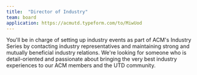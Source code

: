 ```yaml
---
title:  "Director of Industry"
team: board
application: https://acmutd.typeform.com/to/MiwUod
---
```

You'll be in charge of setting up industry events as part of ACM's Industry Series by contacting industry representatives and maintaining strong and mutually beneficial industry relations. We're looking for someone who is detail-oriented and passionate about bringing the very best industry experiences to our ACM members and the UTD community.
